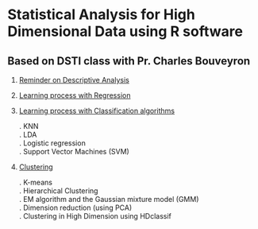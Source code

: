# Statistical Analysis for High Dimensional Data using R software

## Based on DSTI class with Pr. Charles Bouveyron

1. [Reminder on Descriptive Analysis](https://github.com/DjamelToufouti/High-Dimensional-Data-Analysis/blob/master/Descriptive-Statistics.md)

2. [Learning process with Regression](https://github.com/DjamelToufouti/High-Dimensional-Data-Analysis/blob/master/Regression.md)

3. [Learning process with Classification algorithms](https://github.com/DjamelToufouti/High-Dimensional-Data-Analysis/blob/master/Classification.md)

    . KNN  
    . LDA  
    . Logistic regression  
    . Support Vector Machines (SVM)  
    
4. [Clustering](https://github.com/DjamelToufouti/High-Dimensional-Data-Analysis/blob/master/Clustering.md)

    . K-means  
    . Hierarchical Clustering  
    . EM algorithm and the Gaussian mixture model (GMM)  
    . Dimension reduction (using PCA)  
    . Clustering in High Dimension using HDclassif  
